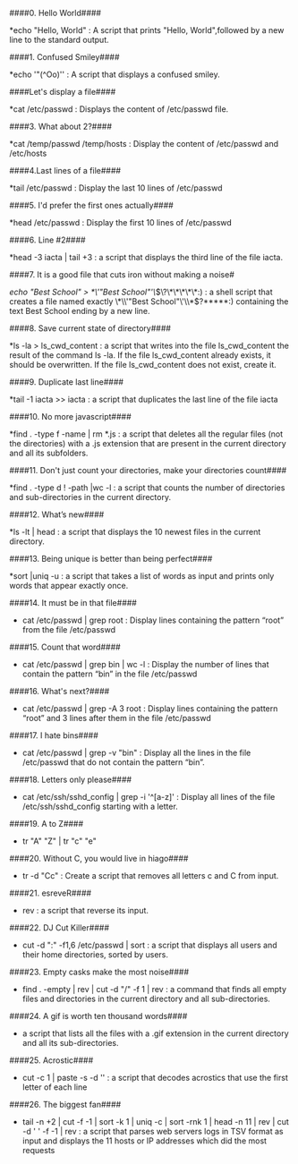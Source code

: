 ####0. Hello World####

*echo "Hello, World" : A script that prints "Hello, World",followed by a new line to the standard output.

####1. Confused Smiley####

*echo '"(^Oo)'\' : A script that displays a confused smiley.

####Let's display a file####

*cat /etc/passwd : Displays the content of /etc/passwd file.

####3. What about 2?####

*cat /temp/passwd /temp/hosts : Display the content of /etc/passwd and /etc/hosts

####4.Last lines of a file####

*tail /etc/passwd : Display the last 10 lines of /etc/passwd

####5. I'd prefer the first ones actually####

*head /etc/passwd : Display the first 10 lines of /etc/passwd

####6. Line #2####

*head -3 iacta | tail +3 :  a script that displays the third line of the file iacta.

####7. It is a good file that cuts iron without making a noise#

*echo "Best School" > \*\\'"Best School"\'\\*$\?\*\*\*\*\*:) : a shell script that creates a file named exactly \*\\'"Best School"\'\\*$\?\*\*\*\*\*:) containing the text Best School ending by a new line.

####8. Save current state of directory####

*ls -la > ls_cwd_content : a script that writes into the file ls_cwd_content the result of the command ls -la. If the file ls_cwd_content already exists, it should be overwritten. If the file ls_cwd_content does not exist, create it.

####9. Duplicate last line####

*tail -1 iacta >> iacta :  a script that duplicates the last line of the file iacta

####10. No more javascript####

*find . -type f -name | rm *.js :  a script that deletes all the regular files (not the directories) with a .js extension that are present in the current directory and all its subfolders.

####11. Don't just count your directories, make your directories count####

*find . -type d ! -path |wc -l :  a script that counts the number of directories and sub-directories in the current directory.

####12. What’s new####

*ls -lt | head :  a script that displays the 10 newest files in the current directory.

####13. Being unique is better than being perfect####

*sort |uniq -u : a script that takes a list of words as input and prints only words that appear exactly once.

####14. It must be in that file####

* cat /etc/passwd | grep root : Display lines containing the pattern “root” from the file /etc/passwd

####15. Count that word####

* cat /etc/passwd | grep bin | wc -l : Display the number of lines that contain the pattern “bin” in the file /etc/passwd

####16. What's next?####

* cat /etc/passwd | grep -A 3 root : Display lines containing the pattern “root” and 3 lines after them in the file /etc/passwd

####17. I hate bins####

* cat /etc/passwd | grep -v "bin" : Display all the lines in the file /etc/passwd that do not contain the pattern “bin”.

####18. Letters only please####

* cat /etc/ssh/sshd_config | grep -i '^[a-z]' : Display all lines of the file /etc/ssh/sshd_config starting with a letter.

####19. A to Z####

* tr "A" "Z" | tr "c" "e" 

####20. Without C, you would live in hiago####

* tr -d "Cc" : Create a script that removes all letters c and C from input.

####21. esreveR####

* rev :  a script that reverse its input.

####22. DJ Cut Killer####

* cut -d ":" -f1,6 /etc/passwd | sort :  a script that displays all users and their home directories, sorted by users.

####23. Empty casks make the most noise####

* find . -empty | rev | cut -d "/" -f 1 | rev : a command that finds all empty files and directories in the current directory and all sub-directories.

####24. A gif is worth ten thousand words####

* a script that lists all the files with a .gif extension in the current directory and all its sub-directories.

####25. Acrostic####

* cut -c 1 | paste -s -d '' : a script that decodes acrostics that use the first letter of each line

####26. The biggest fan####

* tail -n +2 | cut -f -1 | sort -k 1 | uniq -c | sort -rnk 1 | head -n 11 | rev | cut -d ' ' -f -1 | rev : a script that parses web servers logs in TSV format as input and displays the 11 hosts or IP addresses which did the most requests
